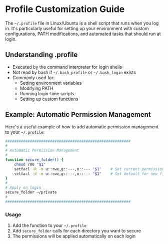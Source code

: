 # Profile Customization Guide

The `~/.profile` file in Linux/Ubuntu is a shell script that runs when you log in. It's particularly useful for setting up your environment with custom configurations, PATH modifications, and automated tasks that should run at login.

## Understanding .profile

- Executed by the command interpreter for login shells
- Not read by bash if `~/.bash_profile` or `~/.bash_login` exists
- Commonly used for:
  - Setting environment variables
  - Modifying PATH
  - Running login-time scripts
  - Setting up custom functions

## Example: Automatic Permission Management

Here's a useful example of how to add automatic permission management to your `~/.profile`:

```bash
########################################################
#
# Automatic Permission Management
#
function secure_folder() {
    chmod 700 "$1"
    setfacl -R -m u::rwx,g::---,o::--- "$1"    # Set current permissions
    setfacl -d -m u::rwx,g::---,o::--- "$1"    # Set default for new files
}
#
# Apply on login
secure_folder ~/private
#
########################################################
```

### Usage

1. Add the function to your `~/.profile`
2. Add `secure_folder` calls for each directory you want to secure
3. The permissions will be applied automatically on each login
